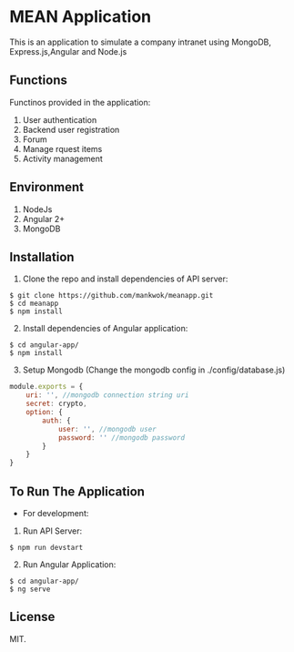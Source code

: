 # MEAN Application
This is an application to simulate a company intranet using MongoDB, Express.js,Angular and Node.js

## Functions
Functinos provided in the application:
1. User authentication
2. Backend user registration
3. Forum
4. Manage rquest items
5. Activity management 

## Environment
1. NodeJs
2. Angular 2+
3. MongoDB

## Installation
1. Clone the repo and install dependencies of API server:
  ```
  $ git clone https://github.com/mankwok/meanapp.git
  $ cd meanapp
  $ npm install
  ```
2. Install dependencies of Angular application:
```
$ cd angular-app/
$ npm install
```
3. Setup Mongodb (Change the mongodb config in ./config/database.js)
```js
module.exports = {
    uri: '', //mongodb connection string uri
    secret: crypto,
    option: {
        auth: {
            user: '', //mongodb user
            password: '' //mongodb password
        }
    }
}
```

## To Run The Application
- For development:
1. Run API Server:
```
$ npm run devstart
```
2. Run Angular Application:
```
$ cd angular-app/
$ ng serve
```

## License
MIT.